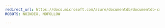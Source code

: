 ```yaml
---
redirect_url: https://docs.microsoft.com/azure/documentdb/documentdb-create-account
ROBOTS: NOINDEX, NOFOLLOW

---
```

